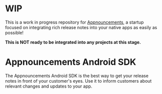 # WIP
This is a work in progress repository for [Appnouncements](https://www.appnouncements.com), a startup focused on integrating rich release notes into your native apps as easily as possible!

**This is NOT ready to be integrated into any projects at this stage.**

# Appnouncements Android SDK
The Appnouncements Android SDK is the best way to get your release notes in front of your customer's eyes. Use it to inform customers about relevant changes and updates to your app.